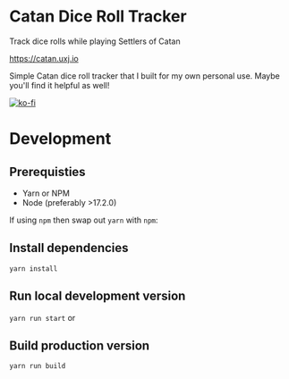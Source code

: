 # Catan Dice Roll Tracker

Track dice rolls while playing Settlers of Catan

https://catan.uxj.io

Simple Catan dice roll tracker that I built for my own personal use. Maybe you'll find it helpful as well!

[![ko-fi](https://ko-fi.com/img/githubbutton_sm.svg)](https://ko-fi.com/Q5Q01M6S7)

# Development

## Prerequisties

- Yarn or NPM
- Node (preferably >17.2.0)

If using `npm` then swap out `yarn` with `npm`:

## Install dependencies

`yarn install`

## Run local development version

`yarn run start` or

## Build production version

`yarn run build`

